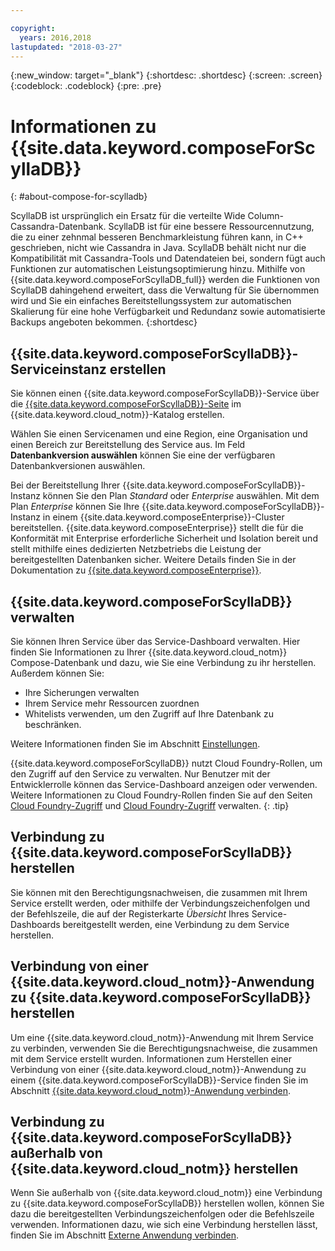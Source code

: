 ```yaml
---

copyright:
  years: 2016,2018
lastupdated: "2018-03-27"
---
```


{:new_window: target="_blank"}
{:shortdesc: .shortdesc}
{:screen: .screen}
{:codeblock: .codeblock}
{:pre: .pre}

# Informationen zu {{site.data.keyword.composeForScyllaDB}}
{: #about-compose-for-scylladb}

ScyllaDB ist ursprünglich ein Ersatz für die verteilte Wide Column-Cassandra-Datenbank. ScyllaDB ist für eine bessere Ressourcennutzung, die zu einer zehnmal besseren Benchmarkleistung führen kann, in C++ geschrieben, nicht wie Cassandra in Java. ScyllaDB behält nicht nur die Kompatibilität mit Cassandra-Tools und Datendateien bei, sondern fügt auch Funktionen zur automatischen Leistungsoptimierung hinzu. Mithilfe von {{site.data.keyword.composeForScyllaDB_full}} werden die Funktionen von ScyllaDB dahingehend erweitert, dass die Verwaltung für Sie übernommen wird und Sie ein einfaches Bereitstellungssystem zur automatischen Skalierung für eine hohe Verfügbarkeit und Redundanz sowie automatisierte Backups angeboten bekommen.
{:shortdesc}

## {{site.data.keyword.composeForScyllaDB}}-Serviceinstanz erstellen

Sie können einen {{site.data.keyword.composeForScyllaDB}}-Service über die [{{site.data.keyword.composeForScyllaDB}}-Seite](https://console.{DomainName}/catalog/services/compose-for-scylladb/) im {{site.data.keyword.cloud_notm}}-Katalog erstellen.

Wählen Sie einen Servicenamen und eine Region, eine Organisation und einen Bereich zur Bereitstellung des Service aus. Im Feld **Datenbankversion auswählen** können Sie eine der verfügbaren Datenbankversionen auswählen.

Bei der Bereitstellung Ihrer {{site.data.keyword.composeForScyllaDB}}-Instanz können Sie den Plan *Standard* oder *Enterprise* auswählen. Mit dem Plan *Enterprise* können Sie Ihre {{site.data.keyword.composeForScyllaDB}}-Instanz in einem {{site.data.keyword.composeEnterprise}}-Cluster bereitstellen. {{site.data.keyword.composeEnterprise}} stellt die für die Konformität mit Enterprise erforderliche Sicherheit und Isolation bereit und stellt mithilfe eines dedizierten Netzbetriebs die Leistung der bereitgestellten Datenbanken sicher. Weitere Details finden Sie in der Dokumentation zu [{{site.data.keyword.composeEnterprise}}](/docs/services/ComposeEnterprise/index.html).

## {{site.data.keyword.composeForScyllaDB}} verwalten

Sie können Ihren Service über das Service-Dashboard verwalten. Hier finden Sie Informationen zu Ihrer {{site.data.keyword.cloud_notm}} Compose-Datenbank und dazu, wie Sie eine Verbindung zu ihr herstellen. Außerdem können Sie:

- Ihre Sicherungen verwalten
- Ihrem Service mehr Ressourcen zuordnen 
- Whitelists verwenden, um den Zugriff auf Ihre Datenbank zu beschränken. 

Weitere Informationen finden Sie im Abschnitt [Einstellungen](./dashboard-settings.html).

{{site.data.keyword.composeForScyllaDB}} nutzt Cloud Foundry-Rollen, um den Zugriff auf den Service zu verwalten. Nur Benutzer mit der Entwicklerrolle können das Service-Dashboard anzeigen oder verwenden. Weitere Informationen zu Cloud Foundry-Rollen finden Sie auf den Seiten [Cloud Foundry-Zugriff](https://console.{DomainName}/docs/iam/cfaccess.html#cfaccess) und [Cloud Foundry-Zugriff](https://console.{DomainName}/docs/iam/mngcf.html#mngcf) verwalten.
{: .tip}

## Verbindung zu {{site.data.keyword.composeForScyllaDB}} herstellen

Sie können mit den Berechtigungsnachweisen, die zusammen mit Ihrem Service erstellt werden, oder mithilfe der Verbindungszeichenfolgen und der Befehlszeile, die auf der Registerkarte *Übersicht* Ihres Service-Dashboards bereitgestellt werden, eine Verbindung zu dem Service herstellen.

## Verbindung von einer {{site.data.keyword.cloud_notm}}-Anwendung zu {{site.data.keyword.composeForScyllaDB}} herstellen

Um eine {{site.data.keyword.cloud_notm}}-Anwendung mit Ihrem Service zu verbinden, verwenden Sie die Berechtigungsnachweise, die zusammen mit dem Service erstellt wurden. Informationen zum Herstellen einer Verbindung von einer {{site.data.keyword.cloud_notm}}-Anwendung zu einem {{site.data.keyword.composeForScyllaDB}}-Service finden Sie im Abschnitt [{{site.data.keyword.cloud_notm}}-Anwendung verbinden](./connecting-bluemix-app.html).

## Verbindung zu {{site.data.keyword.composeForScyllaDB}} außerhalb von {{site.data.keyword.cloud_notm}} herstellen

Wenn Sie außerhalb von {{site.data.keyword.cloud_notm}} eine Verbindung zu {{site.data.keyword.composeForScyllaDB}} herstellen wollen, können Sie dazu die bereitgestellten Verbindungszeichenfolgen oder die Befehlszeile verwenden. Informationen dazu, wie sich eine Verbindung herstellen lässt, finden Sie im Abschnitt [Externe Anwendung verbinden](./connecting-external.html).
